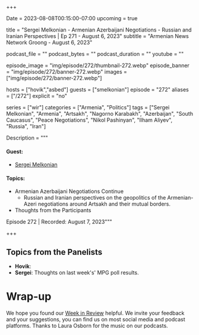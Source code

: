 +++

Date = 2023-08-08T00:15:00-07:00
upcoming = true

title = "Sergei Melkonian - Armenian Azerbaijani Negotiations - Russian and Iranian Perspectives | Ep 271 - August 6, 2023"
subtitle = "Armenian News Network Groong - August 6, 2023"

podcast_file = ""
podcast_bytes = ""
podcast_duration = ""
youtube = ""

episode_image = "img/episode/272/thumbnail-272.webp"
episode_banner = "img/episode/272/banner-272.webp"
images = ["img/episode/272/banner-272.webp"]

hosts = ["hovik","asbed"]
guests = ["smelkonian"]
episode = "272"
aliases = ["/272"]
explicit = "no"

series = ["wir"]
categories = ["Armenia", "Politics"]
tags = ["Sergei Melkonian", "Armenia", "Artsakh", "Nagorno Karabakh", "Azerbaijan", "South Caucasus", "Peace Negotiations", "Nikol Pashinyan", "Ilham Aliyev", "Russia", "Iran"]

Description = """

#### Guest:
* [Sergei Melkonian](/guest/smelkonian)

#### Topics:
* Armenian Azerbaijani Negotiations Continue
    * Russian and Iranian perspectives on the geopolitics of the Armenian-Azeri negotiations around Artsakh and their mutual borders.
* Thoughts from the Participants

Episode 272 | Recorded: August 7, 2023"""

+++




## Topics from the Panelists
* **Hovik**: 
* **Sergei**: Thoughts on last week's' MPG poll results.


# Wrap-up

We hope you found our [Week in Review](/series/wir) helpful. We invite your feedback and your suggestions, you can find us on most social media and podcast platforms. Thanks to Laura Osborn for the music on our podcasts.
